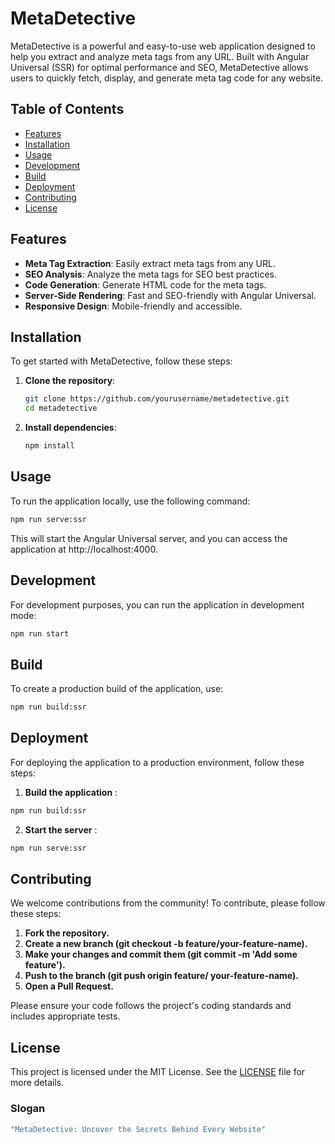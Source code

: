 # MetaDetective

MetaDetective is a powerful and easy-to-use web application designed to help you extract and analyze meta tags from any URL. Built with Angular Universal (SSR) for optimal performance and SEO, MetaDetective allows users to quickly fetch, display, and generate meta tag code for any website.

## Table of Contents
- [Features](#features)
- [Installation](#installation)
- [Usage](#usage)
- [Development](#development)
- [Build](#build)
- [Deployment](#deployment)
- [Contributing](#contributing)
- [License](#license)

## Features

- **Meta Tag Extraction**: Easily extract meta tags from any URL.
- **SEO Analysis**: Analyze the meta tags for SEO best practices.
- **Code Generation**: Generate HTML code for the meta tags.
- **Server-Side Rendering**: Fast and SEO-friendly with Angular Universal.
- **Responsive Design**: Mobile-friendly and accessible.

## Installation

To get started with MetaDetective, follow these steps:

1. **Clone the repository**:
    ```bash
    git clone https://github.com/yourusername/metadetective.git
    cd metadetective
    ```

2. **Install dependencies**:
    ```bash
    npm install
    ```

## Usage

To run the application locally, use the following command:

```bash
npm run serve:ssr
```
This will start the Angular Universal server, and you can access the application at http://localhost:4000.

## Development

For development purposes, you can run the application in development mode:

```bash
npm run start
```

## Build

To create a production build of the application, use:

```bash
npm run build:ssr
```

## Deployment

For deploying the application to a production environment, follow these steps:

1. **Build the application** :
```bash
npm run build:ssr
```
2. **Start the server** :
```bash
npm run serve:ssr
```

## Contributing
We welcome contributions from the community! To contribute, please follow these steps:

1. **Fork the repository.**
2. **Create a new branch (git checkout -b feature/your-feature-name).**
3. **Make your changes and commit them (git commit -m 'Add some feature').**
4. **Push to the branch (git push origin feature/ your-feature-name).**
5. **Open a Pull Request.**

Please ensure your code follows the project's coding standards and includes appropriate tests.

## License

This project is licensed under the MIT License. See the [LICENSE](https://angular.io/license) file for more details.



### Slogan

```bash 
"MetaDetective: Uncover the Secrets Behind Every Website"
```

